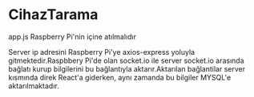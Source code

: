 # CihazTarama


app.js Raspberry Pi'nin içine atılmalıdır

Server ip adresini Raspberry Pi'ye axios-express yoluyla gitmektedir.Raspbbery Pi'de olan socket.io ile server socket.io arasında bağlatı kurup bilgilerini bu bağlantıyla aktarır.Aktarılan bağlantilar server kısmında direk React'a giderken, aynı zamanda bu bilgiler MYSQL'e aktarılmaktadır.
